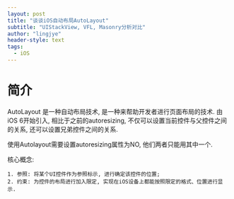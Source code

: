 ```yaml
---
layout: post
title: "谈谈iOS自动布局AutoLayout"
subtitle: "UIStackView, VFL, Masonry分析对比"
author: "lingjye"
header-style: text
tags:
  - iOS
---
```


# 简介

AutoLayout 是一种自动布局技术, 是一种来帮助开发者进行页面布局的技术. 由iOS 6开始引入, 相比于之前的autoresizing, 不仅可以设置当前控件与父控件之间的关系, 还可以设置兄弟控件之间的关系.

使用Autolayout需要设置autoresizing属性为NO, 他们两者只能用其中一个.

核心概念:

	1. 参照: 将某个UI控件作为参照标示, 进行确定该控件的位置;
	2. 约束: 为控件的布局进行加入限定, 实现在iOS设备上都能按照限定的格式、位置进行显示.